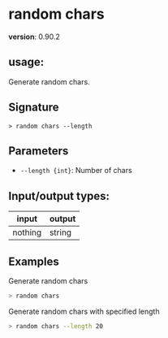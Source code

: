 # random chars

**version**: 0.90.2

## **usage**:

Generate random chars.

## Signature

`> random chars --length`

## Parameters

- `--length {int}`: Number of chars

## Input/output types:

| input   | output |
| ------- | ------ |
| nothing | string |

## Examples

Generate random chars

```bash
> random chars
```

Generate random chars with specified length

```bash
> random chars --length 20
```
